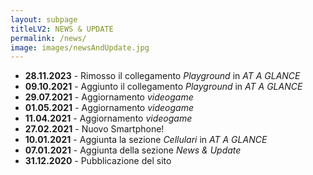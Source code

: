 ```yaml
---
layout: subpage
titleLV2: NEWS & UPDATE
permalink: /news/
image: images/newsAndUpdate.jpg
---
```


* **28.11.2023** - Rimosso il collegamento *Playground* in *AT A GLANCE*
* **09.10.2021** - Aggiunto il collegamento *Playground* in *AT A GLANCE*
* **29.07.2021** - Aggiornamento *videogame*
* **01.05.2021** - Aggiornamento *videogame*
* **11.04.2021** - Aggiornamento *videogame*
* **27.02.2021** - Nuovo Smartphone!
* **10.01.2021** - Aggiunta la sezione *Cellulari* in *AT A GLANCE*
* **07.01.2021** - Aggiunta della sezione *News & Update*
* **31.12.2020** - Pubblicazione del sito
